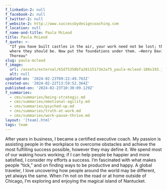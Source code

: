 ```yaml
---
f_linkedin-2: null
f_facebook-2: null
f_twitter-2: null
f_website-2: http://www.successbydesigncoaching.com
f_location: null
f_name-and-title: Paula McLeod
title: Paula McLeod
f_quote: >-
  "If you have built castles in the air, your work need not be lost; that is
  where they should be. Now put the foundations under them. —Henry David
  Thoreau"
slug: paula-mcleod
f_image:
  url: /assets/external/65d75358bfa28115173e2a75_paula-mcleod-180x193.jpeg
  alt: null
updated-on: '2024-02-23T09:22:49.763Z'
created-on: '2024-02-22T13:59:52.364Z'
published-on: '2024-02-23T10:30:09.129Z'
f_summaries:
  - cms/summaries/being-strategic.md
  - cms/summaries/emotional-agility.md
  - cms/summaries/psyched-up.md
  - cms/summaries/truth-at-work.md
  - cms/summaries/work-pause-thrive.md
layout: '[team].html'
tags: team
---
```


After years in business, I became a certified executive coach. My passion is assisting people in the workplace to overcome obstacles and achieve the most fulfilling success possible, however they may define it. We spend most of our waking hours working; if I can help people be happier and more satisfied, I consider my efforts a success. I’m fascinated with what makes people “tick,” and on finding ways to be productive and happy. A global traveler, I love uncovering how people around the world may be different, yet always the same. When I’m not on the road or at home outside of Chicago, I’m exploring and enjoying the magical island of Nantucket.
